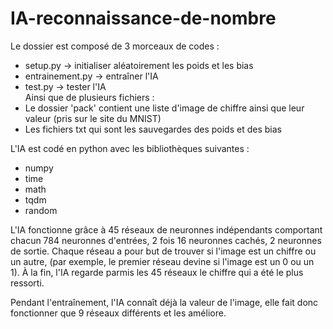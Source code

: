 # IA-reconnaissance-de-nombre

Le dossier est composé de 3 morceaux de codes :
* setup.py -> initialiser aléatoirement les poids et les bias
* entrainement.py -> entraîner l'IA
* test.py -> tester l'IA    
Ainsi que de plusieurs fichiers :
* Le dossier 'pack' contient une liste d'image de chiffre ainsi que leur valeur (pris sur le site du MNIST)
* Les fichiers txt qui sont les sauvegardes des poids et des bias
    
L'IA est codé en python avec les bibliothèques suivantes :
* numpy
* time 
* math
* tqdm
* random
    
L'IA fonctionne grâce à 45 réseaux de neuronnes indépendants comportant chacun 784 neuronnes d'entrées, 2 fois 16 neuronnes cachés, 2 neuronnes de sortie.
Chaque réseau a pour but de trouver si l'image est un chiffre ou un autre, (par exemple, le premier réseau devine si l'image est un 0 ou un 1).
À la fin, l'IA regarde parmis les 45 réseaux le chiffre qui a été le plus ressorti.
     
Pendant l'entraînement, l'IA connaît déjà la valeur de l'image, elle fait donc fonctionner que 9 réseaux différents et les améliore.
